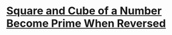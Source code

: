 # [Square and Cube of a Number Become Prime When Reversed](https://www.codewars.com/kata/5644a69f7849c9c097000073)